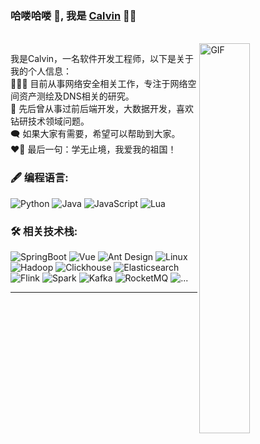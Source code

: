 ### 哈喽哈喽 👋, 我是 [Calvin](https://github.com/chunyuliu106667777) 👨‍💻

<br/>
<img align="right" width="40%" alt="GIF" src="https://media.giphy.com/media/MC6eSuC3yypCU/giphy.gif" />
<p>
我是Calvin，一名软件开发工程师，以下是关于我的个人信息：
<br/>
👨🏽‍💻 目前从事网络安全相关工作，专注于网络空间资产测绘及DNS相关的研究。
<br/>  
💼 先后曾从事过前后端开发，大数据开发，喜欢钻研技术领域问题。
<br/>
🗨 如果大家有需要，希望可以帮助到大家。
<br/>
❤️‍🔥 最后一句：学无止境，我爱我的祖国！
</p>
 
### 🖋 编程语言:
![Python](https://img.shields.io/badge/Python-blue)
![Java](https://img.shields.io/badge/Java-green)
![JavaScript](https://img.shields.io/badge/JavaScript-yellow)
![Lua](https://img.shields.io/badge/Lua-red)

### 🛠️ 相关技术栈:
![SpringBoot](https://img.shields.io/badge/-SpringBoot-black?style=flat-square&logo=SpringBoot)
![Vue](https://img.shields.io/badge/-Vue-black?style=flat-square&logo=Vue)
![Ant Design](https://img.shields.io/badge/-AntDesign-black?style=flat-square&logo=AntDesign)
![Linux](https://img.shields.io/badge/-Linux-black?style=flat-square&logo=Linux)
![Hadoop](https://img.shields.io/badge/-Hadoop-black?style=flat-square&logo=Hadoop)
![Clickhouse](https://img.shields.io/badge/-Clickhouse-black?style=flat-square&logo=Clickhouse)
![Elasticsearch](https://img.shields.io/badge/-Elasticsearch-black?style=flat-square&logo=Elasticsearch)
![Flink](https://img.shields.io/badge/-Flink-black?style=flat-square&logo=Flink)
![Spark](https://img.shields.io/badge/-Spark-black?style=flat-square&logo=Spark)
![Kafka](https://img.shields.io/badge/-Kafka-black?style=flat-square&logo=Kafka)
![RocketMQ](https://img.shields.io/badge/-RocketMQ-black?style=flat-square&logo=RocketMQ)
![...](https://img.shields.io/badge/-...-black?style=flat-square&logo=...)
<hr/>
